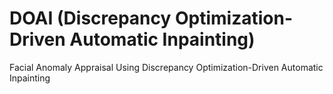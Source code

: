 # DOAI (Discrepancy Optimization-Driven Automatic Inpainting)
Facial Anomaly Appraisal Using Discrepancy Optimization-Driven Automatic Inpainting
